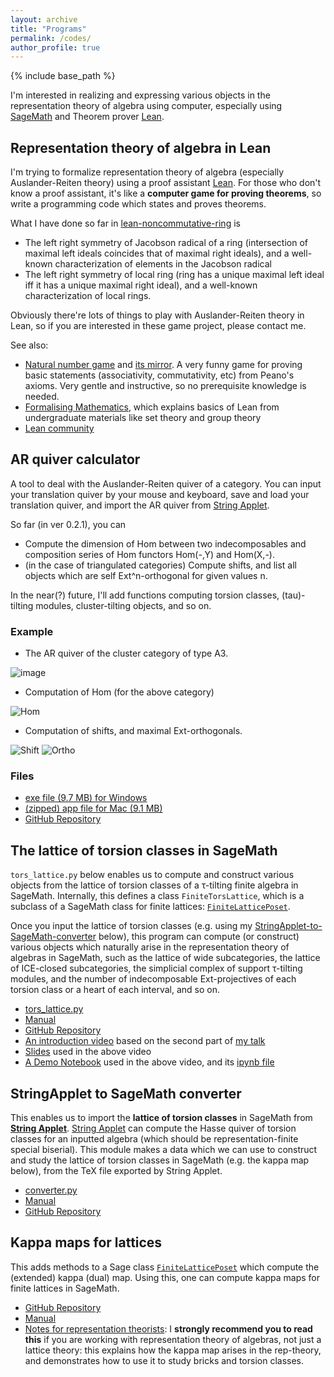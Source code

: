 ```yaml
---
layout: archive
title: "Programs"
permalink: /codes/
author_profile: true
---
```


{% include base_path %}

I'm interested in realizing and expressing various objects in the representation theory of algebra using computer, especially using [SageMath](https://www.sagemath.org/) and Theorem prover [Lean](https://leanprover.github.io/).

## Representation theory of algebra in Lean
I'm trying to formalize representation theory of algebra (especially Auslander-Reiten theory) using a proof assistant [Lean](https://leanprover.github.io/). For those who don't know a proof assistant, it's like a **computer game for proving theorems**, so write a programming code which states and proves theorems.

What I have done so far in [lean-noncommutative-ring](https://github.com/haruhisa-enomoto/lean-noncommutative-ring) is

- The left right symmetry of Jacobson radical of a ring (intersection of maximal left ideals coincides that of maximal right ideals), and a well-known characterization of elements in the Jacobson radical
- The left right symmetry of local ring (ring has a unique maximal left ideal iff it has a unique maximal right ideal), and a well-known characterization of local rings.

Obviously there're lots of things to play with Auslander-Reiten theory in Lean, so if you are interested in these game project, please contact me.

See also:
- [Natural number game](https://www.ma.imperial.ac.uk/~buzzard/xena/natural_number_game/) and [its mirror](https://cbirkbeck.github.io/natural_number_game/). A very funny game for proving basic statements (associativity, commutativity, etc) from Peano's axioms. Very gentle and instructive, so no prerequisite knowledge is needed.
- [Formalising Mathematics](https://github.com/ImperialCollegeLondon/formalising-mathematics), which explains basics of Lean from undergraduate materials like set theory and group theory
- [Lean community](https://leanprover-community.github.io/)

## AR quiver calculator
A tool to deal with the Auslander-Reiten quiver of a category.
You can input your translation quiver by your mouse and keyboard, save and load your translation quiver, and import the AR quiver from [String Applet](https://www.math.uni-bielefeld.de/~jgeuenich/string-applet/).

So far (in ver 0.2.1), you can
- Compute the dimension of Hom between two indecomposables and composition series of Hom functors Hom(-,Y) and Hom(X,-).
- (in the case of triangulated categories) Compute shifts, and list all objects which are self Ext^n-orthogonal for given values n.

In the near(?) future, I'll add functions computing torsion classes, (tau)-tilting modules, cluster-tilting objects, and so on.

### Example

- The AR quiver of the cluster category of type A3.

![image](https://media.discordapp.net/attachments/524877289213788171/879642217411657738/unknown.png?width=890&height=630)

- Computation of Hom (for the above category)

![Hom](https://media.discordapp.net/attachments/524877289213788171/879642561017425960/unknown.png)

- Computation of shifts, and maximal Ext-orthogonals.

![Shift](https://media.discordapp.net/attachments/524877289213788171/879642504033599528/unknown.png)
![Ortho](https://media.discordapp.net/attachments/524877289213788171/879642680630595594/unknown.png?width=941&height=630)

### Files
- [exe file (9.7 MB) for Windows](https://github.com/haruhisa-enomoto/ARquiver/releases/download/v0.2.1/ARquiver_calculator.exe)
- [(zipped) app file for Mac (9.1 MB)](https://github.com/haruhisa-enomoto/ARquiver/releases/download/v0.2.1/ARquiver_calculator.app.zip)
- [GitHub Repository](https://github.com/haruhisa-enomoto/ARquiver)

## The lattice of torsion classes in SageMath
`tors_lattice.py` below enables us to compute and construct various objects from the lattice of torsion classes of a &tau;-tilting finite algebra in SageMath. Internally, this defines a class `FiniteTorsLattice`, which is a subclass of a SageMath class for finite lattices: [`FiniteLatticePoset`](https://doc.sagemath.org/html/en/reference/combinat/sage/combinat/posets/lattices.html#sage.combinat.posets.lattices.FiniteLatticePoset).

Once you input the lattice of torsion classes (e.g. using my [StringApplet-to-SageMath-converter](https://github.com/haruhisa-enomoto/StringApplet-to-SageMath-converter) below), this program can compute (or construct) various objects which naturally arise in the representation theory of algebras in SageMath, such as the lattice of wide subcategories, the lattice of ICE-closed subcategories, the simplicial complex of support &tau;-tilting modules, and the number of indecomposable Ext-projectives of each torsion class or a heart of each interval, and so on.

- [tors_lattice.py](/files/tors_lattice.py)
- [Manual](https://nbviewer.jupyter.org/github/haruhisa-enomoto/tors-lattice/blob/main/Manual.ipynb)
- [GitHub Repository](https://github.com/haruhisa-enomoto/tors-lattice)
- [An introduction video](https://www.youtube.com/watch?v=2-y1a-_zEEA) based on the second part of [my talk](/talks/2021-07-26/)
- [Slides](/files/OCAMI0726.pdf) used in the above video
- [A Demo Notebook](https://nbviewer.jupyter.org/urls/haruhisa-enomoto.github.io/files/OCAMI_Demo.ipynb) used in the above video, and its [ipynb file](/files/OCAMI_Demo.ipynb)

## StringApplet to SageMath converter
This enables us to import the **lattice of torsion classes** in SageMath from **[String Applet](https://www.math.uni-bielefeld.de/~jgeuenich/string-applet/)**. [String Applet](https://www.math.uni-bielefeld.de/~jgeuenich/string-applet/) can compute the Hasse quiver of torsion classes for an inputted algebra (which should be representation-finite special biserial).
This module makes a data which we can use to construct and study the lattice of torsion classes in SageMath (e.g. the kappa map below), from the TeX file exported by String Applet.

- [converter.py](/files/converter.py)
- [Manual](https://nbviewer.jupyter.org/github/haruhisa-enomoto/StringApplet-to-SageMath-converter/blob/main/Manual.ipynb)
- [GitHub Repository](https://github.com/haruhisa-enomoto/StringApplet-to-SageMath-converter)


## Kappa maps for lattices
This adds methods to
a Sage class [`FiniteLatticePoset`](https://doc.sagemath.org/html/en/reference/combinat/sage/combinat/posets/lattices.html#sage.combinat.posets.lattices.FiniteLatticePoset)
which compute the (extended) kappa (dual) map.
Using this, one can compute kappa maps for finite lattices in SageMath.

- [GitHub Repository](https://github.com/haruhisa-enomoto/kappa-map-for-lattices)
- [Manual](https://nbviewer.jupyter.org/github/haruhisa-enomoto/kappa-map-for-lattices/blob/main/Manual.ipynb)
- [Notes for representation theorists](https://nbviewer.jupyter.org/github/haruhisa-enomoto/kappa-map-for-lattices/blob/main/for-rep-theorists.ipynb):
I **strongly recommend you to read this** if you are working with representation theory of algebras, not just a lattice theory: this explains how the kappa map arises in the rep-theory, and demonstrates how to use it to study bricks and torsion classes.
